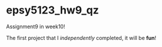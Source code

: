 # epsy5123_hw9_qz

Assignment9 in week10!

The first project that I *independently* completed, it will be **fun**!